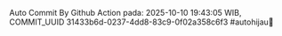 Auto Commit By Github Action pada: 2025-10-10 19:43:05 WIB, COMMIT_UUID 31433b6d-0237-4dd8-83c9-0f02a358c6f3 #autohijau🗿
